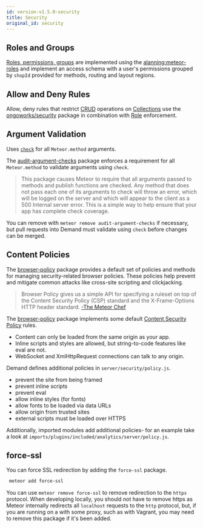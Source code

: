 ```yaml
---
id: version-v1.5.0-security
title: Security
original_id: security
---
```

    
## Roles and Groups

[Roles, permissions, groups](permissions.md) are implemented using the [alanning:meteor-roles](https://github.com/alanning/meteor-roles) and implement an access schema with a user's permissions grouped by `shopId` provided for methods, routing and layout regions.

## Allow and Deny Rules

Allow, deny rules that restrict [CRUD](https://docs.mongodb.com/manual/crud/) operations on [Collections](https://guide.meteor.com/collections.html) use the [ongoworks/security](https://github.com/ongoworks/meteor-security) package in combination with [Role](https://github.com/alanning/meteor-roles) enforcement.

## Argument Validation

Uses [`check`](https://docs.meteor.com/#/full/check) for all `Meteor.method` arguments.

The [audit-argument-checks](http://docs.meteor.com/#/full/auditargumentchecks) package enforces a requirement for all `Meteor.method` to validate arguments using `check`.

> This package causes Meteor to require that all arguments passed to methods and publish functions are checked. Any method that does not pass each one of its arguments to check will throw an error, which will be logged on the server and which will appear to the client as a 500 Internal server error. This is a simple way to help ensure that your app has complete check coverage.

You can remove with `meteor remove audit-argument-checks` if necessary, but pull requests into Demand must validate using `check` before changes can be merged.

## Content Policies

The [browser-policy](https://atmospherejs.com/meteor/browser-policy) package provides a default set of policies and methods for managing security-related browser policies. These policies help prevent and mitigate common attacks like cross-site scripting and clickjacking.

> Browser Policy gives us a simple API for specifying a ruleset on top of the Content Security Policy (CSP) standard and the X-Frame-Options HTTP header standard. [-The Meteor Chef](https://themeteorchef.com/snippets/using-the-browser-policy-package/#tmc-takeaways)

The [browser-policy](https://atmospherejs.com/meteor/browser-policy) package implements some default [Content Security Policy](https://www.w3.org/TR/CSP3/) rules.

-   Content can only be loaded from the same origin as your app.
-   Inline scripts and styles are allowed, but string-to-code features like eval are not.
-   WebSocket and XmlHttpRequest connections can talk to any origin.

Demand defines additional policies in `server/security/policy.js`.

-   prevent the site from being framed
-   prevent inline scripts
-   prevent eval
-   allow inline styles (for fonts)
-   allow fonts to be loaded via data URLs
-   allow origin from trusted sites
-   external scripts must be loaded over HTTPS

Additionally, imported modules add additional policies- for an example take a look at `imports/plugins/included/analytics/server/policy.js`.

## force-ssl

You can force SSL redirection by adding the `force-ssl` package.

```sh
 meteor add force-ssl
```

You can use `meteor remove force-ssl` to remove redirection to the `https` protocol. When developing locally, you should not have to remove https as Meteor internally redirects all `localhost` requests to the `http` protocol, but, if you are running on a with some proxy, such as with Vagrant, you may need to remove this package if it's been added.
